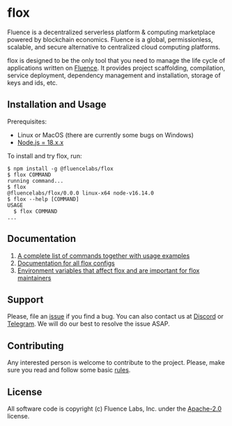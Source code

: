 # flox

Fluence is a decentralized serverless platform & computing marketplace powered by blockchain economics. Fluence is a global, permissionless, scalable, and secure alternative to centralized cloud computing platforms.

flox is designed to be the only tool that you need to manage the life cycle of applications written on [Fluence](https://fluence.network). It provides project scaffolding, compilation, service deployment, dependency management and installation, storage of keys and ids, etc.

## Installation and Usage

Prerequisites:

-   Linux or MacOS (there are currently some bugs on Windows)
-   [Node.js = 18.x.x](https://nodejs.org/)

To install and try flox, run:

```sh-session
$ npm install -g @fluencelabs/flox
$ flox COMMAND
running command...
$ flox
@fluencelabs/flox/0.0.0 linux-x64 node-v16.14.0
$ flox --help [COMMAND]
USAGE
  $ flox COMMAND
...
```

## Documentation

1. [A complete list of commands together with usage examples](./docs/commands/README.md)
1. [Documentation for all flox configs](./docs/configs/README.md)
1. [Environment variables that affect flox and are important for flox maintainers](./example.env)

## Support

Please, file an [issue](https://github.com/fluencelabs/flox/issues) if you find a bug. You can also contact us at [Discord](https://discord.com/invite/5qSnPZKh7u) or [Telegram](https://t.me/fluence_project). We will do our best to resolve the issue ASAP.

## Contributing

Any interested person is welcome to contribute to the project. Please, make sure you read and follow some basic [rules](./CONTRIBUTING.md).

## License

All software code is copyright (c) Fluence Labs, Inc. under the [Apache-2.0](./LICENSE) license.
